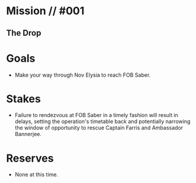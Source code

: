 # Mission // #001
## The Drop
# Goals
- Make your way through Nov Elysia to reach FOB Saber.

# Stakes
- Failure to rendezvous at FOB Saber in a timely fashion will result in delays, setting the operation's timetable back and potentially narrowing the window of opportunity to rescue Captain Farris and Ambassador Bannerjee.

# Reserves
- None at this time.